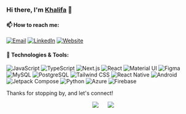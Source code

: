 ### Hi there, I'm [Khalifa](https://khalifafumo.me) 👋

#### 📫 How to reach me:
[![Email](https://img.shields.io/badge/-Email-333333?style=flat&logo=gmail)](mailto:khalifafumo5@gmail.com)
[![LinkedIn](https://img.shields.io/badge/-LinkedIn-333333?style=flat&logo=linkedin)](https://www.linkedin.com/in/khalifa-fumo-4199781ba/)
[![Website](https://img.shields.io/badge/-Website-333333?style=flat&logo=google-chrome)](https://khalifafumo.me)

#### 🔧 Technologies & Tools:
![JavaScript](https://img.shields.io/badge/-JavaScript-333333?style=flat&logo=javascript)
![TypeScript](https://img.shields.io/badge/-TypeScript-333333?style=flat&logo=typescript)
![Next.js](https://img.shields.io/badge/-Next.js-333333?style=flat&logo=next.js)
![React](https://img.shields.io/badge/-React-333333?style=flat&logo=react)
![Material UI](https://img.shields.io/badge/-Material%20UI-333333?style=flat&logo=material-ui)
![Figma](https://img.shields.io/badge/-Figma-333333?style=flat&logo=figma)
![MySQL](https://img.shields.io/badge/-MySQL-333333?style=flat&logo=mysql)
![PostgreSQL](https://img.shields.io/badge/-PostgreSQL-333333?style=flat&logo=postgresql)
![Tailwind CSS](https://img.shields.io/badge/-Tailwind%20CSS-333333?style=flat&logo=tailwind-css)
![React Native](https://img.shields.io/badge/-React%20Native-333333?style=flat&logo=react)
![Android](https://img.shields.io/badge/-Android-333333?style=flat&logo=android)
![Jetpack Compose](https://img.shields.io/badge/-Jetpack%20Compose-333333?style=flat&logo=kotlin)
![Python](https://img.shields.io/badge/-Python-333333?style=flat&logo=python)
![Azure](https://img.shields.io/badge/-Azure-333333?style=flat&logo=microsoft-azure)
![Firebase](https://img.shields.io/badge/-Firebase-333333?style=flat&logo=firebase)

<!--
**khalifa47/khalifa47** is a ✨ _special_ ✨ repository because its `README.md` (this file) appears on your GitHub profile.

Here are some ideas to get you started:
- 🔭 I’m currently working on a full-stack web application for a Sacco client while on my last year of a computer science degree.
- 🌱 I’m currently learning Docker and Kubernetes to improve my deployment process.
- 👯 I’m looking to collaborate on open source projects related to machine learning and natural language processing.
- 💬 Ask me about my experience with Next.js (and anything else).
- 📫 How to reach me: You can email me or connect with me on LinkedIn.
- 😄 Pronouns: He/him.
- ⚡ Fun fact: I'm a huge fan of puzzle games and have completed every level of the popular mobile game "The Room".
-->

Thanks for stopping by, and let's connect!

<!--
<div align="center">
  <img align="center" src="https://github-readme-stats.vercel.app/api?username=khalifa47&count_private=true&show_icons=true&theme=radical" />
</div>
-->


<div align="center">
  <div style="display: inline-block; margin-right: 10px;">
    <img src="https://github-readme-streak-stats.herokuapp.com/?user=khalifa47&count_private=true&theme=radical&hide_border=true" />
  </div>
  <div style="display: inline-block; margin-left: 10px;">
    <img src="https://github-readme-stats.vercel.app/api/top-langs/?username=khalifa47&show_icons=true&theme=radical&count_private=true" />
  </div>
</div>

<!--
<div align="center">
  <img align="center" src="https://github-readme-streak-stats.herokuapp.com/?user=khalifa47&count_private=true&theme=radical&hide_border=true" />
</div>
<div align="center">
  <img align="center" src="https://github-readme-stats.vercel.app/api/top-langs/?username=khalifa47&show_icons=true&theme=radical&count_private=true" />
</div>
-->

